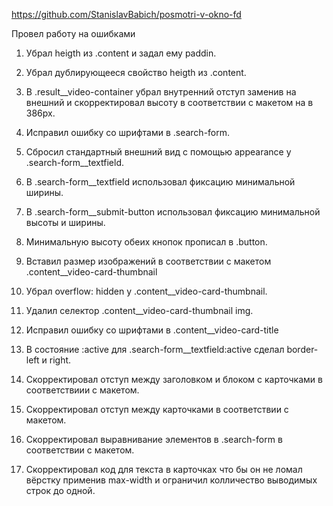 https://github.com/StanislavBabich/posmotri-v-okno-fd


Провел работу на ошибками

1. Убрал heigth из .content и задал ему paddin.

2. Убрал дублирующееся свойство heigth из .content.

3. В .result__video-container убрал внутренний отступ заменив на внешний и скорректировал высоту в соответствии с макетом на в 386px.

4. Исправил ошибку со шрифтами в .search-form.

5. Сбросил стандартный внешний вид с помощью appearance у .search-form__textfield.

6. В .search-form__textfield использовал фиксацию минимальной ширины.

7. В .search-form__submit-button использовал фиксацию минимальной высоты и ширины.

8. Минимальную высоту обеих кнопок прописал в .button.

9. Вставил размер изображений в соответствии с макетом .content__video-card-thumbnail

10. Убрал overflow: hidden у .content__video-card-thumbnail.

11. Удалил селектор .content__video-card-thumbnail img.

12. Исправил ошибку со шрифтами в .content__video-card-title

13. В состояние :active для .search-form__textfield:active сделал border-left и right.

14. Скорректировал отступ между заголовком и блоком с карточками в соответствиии с макетом.

15. Скорректировал отступ между карточками в соответствии с макетом.

16. Скорректировал выравнивание элементов в .search-form в соответствии с макетом.

17. Скорректировал код для текста в карточках что бы он не ломал вёрстку применив max-width и ограничил колличество выводимых строк до одной.